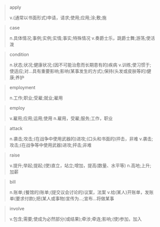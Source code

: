 > apply
>
> v.(通常以书面形式)申请，请求;使用;应用;涂;敷;施

> case
>
> n.具体情况;事例;实例;实情;事实;特殊情况
> v.奏爵士乐，跳爵士舞;游荡;使活泼

> condition
>
> n.状态;状况;健康状况;(因不可能治愈而长期患有的)疾病
> v.训练;使习惯于;使适应;对…具有重要影响;影响(某事发生的方式);保持(头发或皮肤等的)健康;养护

> employment
>
> n.工作;职业;受雇;就业;雇用

> employ
>
> v.雇用;应用;运用;使用
> n.雇用，受雇;服务;工作，职业

> attack
>
> n.袭击;攻击;(在战争中使用武器的)进攻;(口头和书面的)抨击，非难
> v.袭击;攻击;(在战争等中使用武器)进攻;抨击;非难

> raise
>
> v.提升;举起;提起;(使)直立，站立;增加，提高(数量、水平等)
> n.高地;上升;加薪

> bill
>
> n.账单;(餐馆的)账单;(提交议会讨论的)议案，法案
> v.给(某人)开账单，发账单(要求付款);把(某人或事物)宣传为…;宣布…将做某事

> involve
>
> v.包含;需要;使成为必然部分(或结果);牵涉;牵连;影响;(使)参加，加入